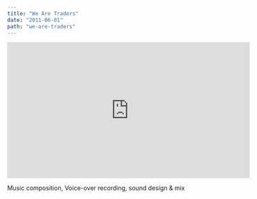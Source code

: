```yaml
---
title: "We Are Traders"
date: "2011-06-01"
path: "we-are-traders"
---
```


<iframe width="560" height="315" src="https://www.youtube-nocookie.com/embed/MwKYjZ_8EcE" frameborder="0" allow="accelerometer; autoplay; encrypted-media; gyroscope; picture-in-picture" allowfullscreen></iframe>

Music composition, Voice-over recording, sound design & mix
